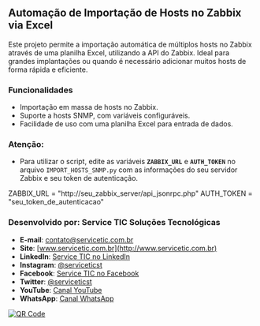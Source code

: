 ## Automação de Importação de Hosts no Zabbix via Excel
Este projeto permite a importação automática de múltiplos hosts no Zabbix através de uma planilha Excel, utilizando a API do Zabbix. 
Ideal para grandes implantações ou quando é necessário adicionar muitos hosts de forma rápida e eficiente.


### Funcionalidades
- Importação em massa de hosts no Zabbix.
- Suporte a hosts SNMP, com variáveis configuráveis.
- Facilidade de uso com uma planilha Excel para entrada de dados.


### Atenção: 
- Para utilizar o script, edite as variáveis **`ZABBIX_URL`** e **`AUTH_TOKEN`** no arquivo `IMPORT_HOSTS_SNMP.py` com as informações do seu servidor Zabbix e seu token de autenticação.

ZABBIX_URL = "http://seu_zabbix_server/api_jsonrpc.php"
AUTH_TOKEN = "seu_token_de_autenticacao"


### Desenvolvido por: Service TIC Soluções Tecnológicas
- **E-mail**: [contato@servicetic.com.br](mailto:contato@servicetic.com.br)
- **Site**: [www.servicetic.com.br](http://www.servicetic.com.br)
- **LinkedIn**: [Service TIC no LinkedIn](https://www.linkedin.com/company/serviceticst)
- **Instagram**: [@serviceticst](https://www.instagram.com/serviceticst)
- **Facebook**: [Service TIC no Facebook](https://www.facebook.com/serviceticst)
- **Twitter**: [@serviceticst](https://twitter.com/serviceticst)
- **YouTube**: [Canal YouTube](https://youtube.com/c/serviceticst)
- **WhatsApp**: [Canal WhatsApp](https://whatsapp.com/channel/0029VaAkV3P59PwXAiDepu3N)


[![QR Code](https://github.com/user-attachments/assets/8275882c-9d14-46ed-a3c9-2492efce8cbb)](https://servicetic.com.br/links/)

